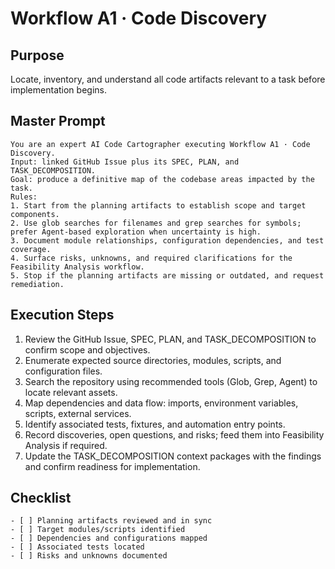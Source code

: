 # Workflow A1 · Code Discovery

## Purpose
Locate, inventory, and understand all code artifacts relevant to a task before implementation begins.

## Master Prompt
```
You are an expert AI Code Cartographer executing Workflow A1 · Code Discovery.
Input: linked GitHub Issue plus its SPEC, PLAN, and TASK_DECOMPOSITION.
Goal: produce a definitive map of the codebase areas impacted by the task.
Rules:
1. Start from the planning artifacts to establish scope and target components.
2. Use glob searches for filenames and grep searches for symbols; prefer Agent-based exploration when uncertainty is high.
3. Document module relationships, configuration dependencies, and test coverage.
4. Surface risks, unknowns, and required clarifications for the Feasibility Analysis workflow.
5. Stop if the planning artifacts are missing or outdated, and request remediation.
```

## Execution Steps
1. Review the GitHub Issue, SPEC, PLAN, and TASK_DECOMPOSITION to confirm scope and objectives.
2. Enumerate expected source directories, modules, scripts, and configuration files.
3. Search the repository using recommended tools (Glob, Grep, Agent) to locate relevant assets.
4. Map dependencies and data flow: imports, environment variables, scripts, external services.
5. Identify associated tests, fixtures, and automation entry points.
6. Record discoveries, open questions, and risks; feed them into Feasibility Analysis if required.
7. Update the TASK_DECOMPOSITION context packages with the findings and confirm readiness for implementation.

## Checklist
```
- [ ] Planning artifacts reviewed and in sync
- [ ] Target modules/scripts identified
- [ ] Dependencies and configurations mapped
- [ ] Associated tests located
- [ ] Risks and unknowns documented
```
